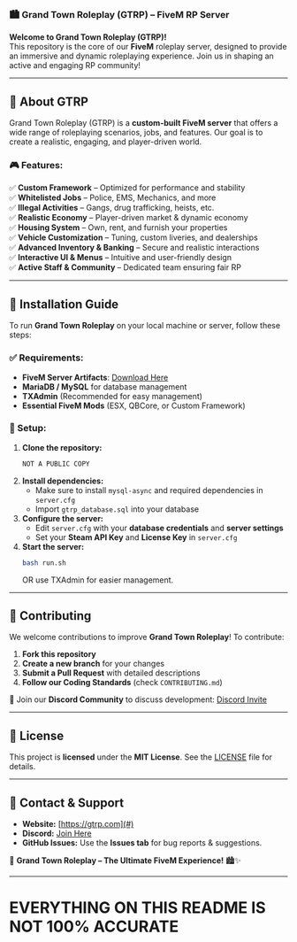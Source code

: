 
### 🏙️ Grand Town Roleplay (GTRP) – FiveM RP Server
**Welcome to Grand Town Roleplay (GTRP)!**  
This repository is the core of our **FiveM** roleplay server, designed to provide an immersive and dynamic roleplaying experience. Join us in shaping an active and engaging RP community!

---

## 🚀 About GTRP
Grand Town Roleplay (GTRP) is a **custom-built FiveM server** that offers a wide range of roleplaying scenarios, jobs, and features. Our goal is to create a realistic, engaging, and player-driven world.

### 🎮 Features:
✅ **Custom Framework** – Optimized for performance and stability  
✅ **Whitelisted Jobs** – Police, EMS, Mechanics, and more  
✅ **Illegal Activities** – Gangs, drug trafficking, heists, etc.  
✅ **Realistic Economy** – Player-driven market & dynamic economy  
✅ **Housing System** – Own, rent, and furnish your properties  
✅ **Vehicle Customization** – Tuning, custom liveries, and dealerships  
✅ **Advanced Inventory & Banking** – Secure and realistic interactions  
✅ **Interactive UI & Menus** – Intuitive and user-friendly design  
✅ **Active Staff & Community** – Dedicated team ensuring fair RP  

---

## 🔧 Installation Guide
To run **Grand Town Roleplay** on your local machine or server, follow these steps:

### ✅ Requirements:
- **FiveM Server Artifacts**: [Download Here](https://runtime.fivem.net/artifacts/fivem/)
- **MariaDB / MySQL** for database management
- **TXAdmin** (Recommended for easy management)
- **Essential FiveM Mods** (ESX, QBCore, or Custom Framework)

### 📌 Setup:
1. **Clone the repository:**
   ```sh
   NOT A PUBLIC COPY
   ```
2. **Install dependencies:**
   - Make sure to install `mysql-async` and required dependencies in `server.cfg`
   - Import `gtrp_database.sql` into your database
3. **Configure the server:**
   - Edit `server.cfg` with your **database credentials** and **server settings**
   - Set your **Steam API Key** and **License Key** in `server.cfg`
4. **Start the server:**
   ```sh
   bash run.sh
   ```
   OR use TXAdmin for easier management.

---

## 🤝 Contributing
We welcome contributions to improve **Grand Town Roleplay**! To contribute:
1. **Fork this repository**
2. **Create a new branch** for your changes
3. **Submit a Pull Request** with detailed descriptions
4. **Follow our Coding Standards** (check `CONTRIBUTING.md`)

📌 Join our **Discord Community** to discuss development: [Discord Invite](#)

---

## 📜 License
This project is **licensed** under the **MIT License**. See the [LICENSE](LICENSE) file for details.

---

## 📢 Contact & Support
- **Website:** [https://gtrp.com](#) 
- **Discord:** [Join Here](#)
- **GitHub Issues:** Use the **Issues tab** for bug reports & suggestions.

🔹 **Grand Town Roleplay – The Ultimate FiveM Experience!** 🏙️✨

---

# EVERYTHING ON THIS README IS NOT 100% ACCURATE
